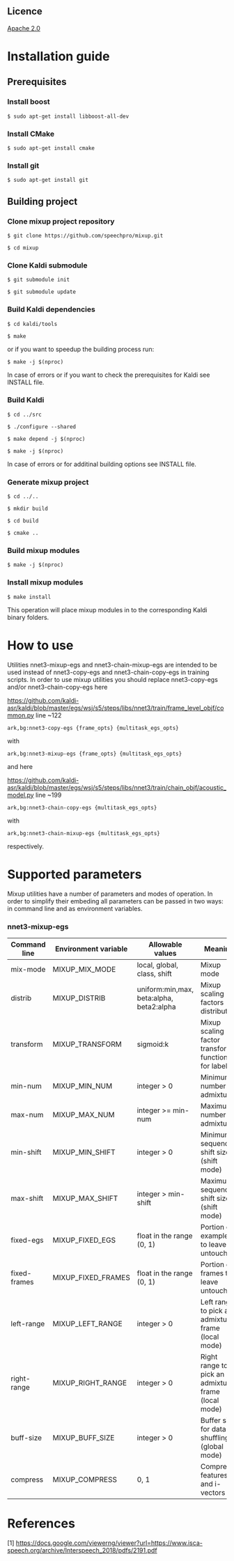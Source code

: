 Licence
-------
[Apache 2.0](https://github.com/speechpro/mixup/blob/master/LICENSE)

Installation guide
==================

Prerequisites
-------------

### Install boost
    $ sudo apt-get install libboost-all-dev

### Install CMake
    $ sudo apt-get install cmake

### Install git
    $ sudo apt-get install git

Building project
----------------

### Clone mixup project repository
    $ git clone https://github.com/speechpro/mixup.git
    
    $ cd mixup

### Clone Kaldi submodule
    $ git submodule init
    
    $ git submodule update

### Build Kaldi dependencies
    $ cd kaldi/tools
    
    $ make

or if you want to speedup the building process run:

    $ make -j $(nproc)

In case of errors or if you want to check the prerequisites for Kaldi see INSTALL file.

### Build Kaldi
    $ cd ../src
    
    $ ./configure --shared
    
    $ make depend -j $(nproc)
    
    $ make -j $(nproc)
    
In case of errors or for additinal building options see INSTALL file.

### Generate mixup project
    $ cd ../..
    
    $ mkdir build
    
    $ cd build
    
    $ cmake ..

### Build mixup modules
    $ make -j $(nproc)

### Install mixup modules
    $ make install
    
This operation will place mixup modules in to the corresponding Kaldi binary folders.

How to use
==========

Utilities nnet3-mixup-egs and nnet3-chain-mixup-egs are intended to be used instead of nnet3-copy-egs and nnet3-chain-copy-egs in training scripts. In order to use mixup utilities you should replace nnet3-copy-egs and/or nnet3-chain-copy-egs here

https://github.com/kaldi-asr/kaldi/blob/master/egs/wsj/s5/steps/libs/nnet3/train/frame_level_objf/common.py
line ~122
```
ark,bg:nnet3-copy-egs {frame_opts} {multitask_egs_opts}
```
with
```
ark,bg:nnet3-mixup-egs {frame_opts} {multitask_egs_opts}
```
and here

https://github.com/kaldi-asr/kaldi/blob/master/egs/wsj/s5/steps/libs/nnet3/train/chain_objf/acoustic_model.py
line ~199
```
ark,bg:nnet3-chain-copy-egs {multitask_egs_opts}
```
with 
```
ark,bg:nnet3-chain-mixup-egs {multitask_egs_opts}
```
respectively.

Supported parameters
====================
Mixup utilities have a number of parameters and modes of operation. In order to simplify their embeding all parameters can be passed in two ways: in command line and as environment variables.

### nnet3-mixup-egs
|Command line|Environment variable|Allowable values|Meaning|
|---|---|---|---|
|mix-mode|MIXUP_MIX_MODE|local, global, class, shift|Mixup mode|
|distrib|MIXUP_DISTRIB|uniform:min,max, beta:alpha, beta2:alpha|Mixup scaling factors distribution|
|transform|MIXUP_TRANSFORM|sigmoid:k|Mixup scaling factor transform function for labels|
|min-num|MIXUP_MIN_NUM|integer > 0|Minimum number of admixtures|
|max-num|MIXUP_MAX_NUM|integer >= min-num|Maximum number of admixtures|
|min-shift|MIXUP_MIN_SHIFT|integer > 0|Minimum sequence shift size (shift mode)|
|max-shift|MIXUP_MAX_SHIFT|integer > min-shift|Maximum sequence shift size (shift mode)|
|fixed-egs|MIXUP_FIXED_EGS|float in the range (0, 1)|Portion of examples to leave untouched|
|fixed-frames|MIXUP_FIXED_FRAMES|float in the range (0, 1)|Portion of frames to leave untouched|
|left-range|MIXUP_LEFT_RANGE|integer > 0|Left range to pick an admixture frame (local mode)|
|right-range|MIXUP_RIGHT_RANGE|integer > 0|Right range to pick an admixture frame (local mode)|
|buff-size|MIXUP_BUFF_SIZE|integer > 0|Buffer size for data shuffling (global mode)|
|compress|MIXUP_COMPRESS|0, 1|Compress features and i-vectors|

References
==========
[1] https://docs.google.com/viewerng/viewer?url=https://www.isca-speech.org/archive/Interspeech_2018/pdfs/2191.pdf
